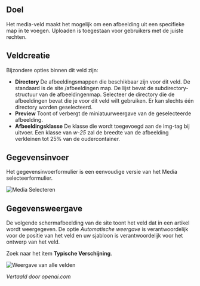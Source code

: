 <!-- Filename: J3.x:Adding_custom_fields/Media_Field / Display title: Media Veld -->

## Doel

Het media-veld maakt het mogelijk om een afbeelding uit een specifieke map in te voegen. Uploaden is toegestaan voor gebruikers met de juiste rechten.


## Veldcreatie

Bijzondere opties binnen dit veld zijn:

- **Directory** De afbeeldingsmappen die beschikbaar zijn voor dit veld. De standaard is de site /afbeeldingen map. De lijst bevat de subdirectory-structuur van de afbeeldingenmap. Selecteer de directory die de afbeeldingen bevat die je voor dit veld wilt gebruiken. Er kan slechts één directory worden geselecteerd.
- **Preview** Toont of verbergt de miniatuurweergave van de geselecteerde afbeelding.
- **Afbeeldingsklasse** De klasse die wordt toegevoegd aan de img-tag bij uitvoer. Een klasse van *w-25* zal de breedte van de afbeelding verkleinen tot 25% van de oudercontainer.

## Gegevensinvoer

Het gegevensinvoerformulier is een eenvoudige versie van het Media selecteerformulier.

![Media Selecteren](../../../en/images/fields/fields-media-entry.png "Media Selecteren")

## Gegevensweergave

De volgende schermafbeelding van de site toont het veld dat in een artikel wordt weergegeven. De
optie *Automatische weergave* is verantwoordelijk voor de positie van het veld en
uw sjabloon is verantwoordelijk voor het ontwerp van het veld.

Zoek naar het item **Typische Verschijning**.

![Weergave van alle velden](../../../en/images/fields/fields-display.png "Veldenweergave")

*Vertaald door openai.com*

